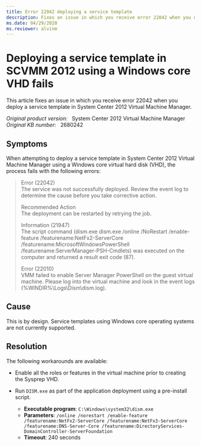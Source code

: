 ```yaml
---
title: Error 22042 deploying a service template
description: Fixes an issue in which you receive error 22042 when you deploy a service template in System Center 2012 Virtual Machine Manager.
ms.date: 04/29/2020
ms.reviewer: alvinm
---
```

# Deploying a service template in SCVMM 2012 using a Windows core VHD fails

This article fixes an issue in which you receive error 22042 when you deploy a service template in System Center 2012 Virtual Machine Manager.

_Original product version:_ &nbsp; System Center 2012 Virtual Machine Manager  
_Original KB number:_ &nbsp; 2680242

## Symptoms

When attempting to deploy a service template in System Center 2012 Virtual Machine Manager using a Windows core virtual hard disk (VHD), the process fails with the following errors:

> Error (22042)  
> The service was not successfully deployed. Review the event log to determine the cause before you take corrective action.  
>
> Recommended Action  
> The deployment can be restarted by retrying the job.
>
> Information (21947)  
> The script command (dism.exe dism.exe /online /NoRestart /enable-feature /featurename:NetFx2-ServerCore /featurename:MicrosoftWindowsPowerShell /featurename:ServerManager-PSH-Cmdlets) was executed on the computer and returned a result exit code (87).  
>
> Error (22010)  
> VMM failed to enable Server Manager PowerShell on the guest virtual machine. Please log into the virtual machine and look in the event logs (%WINDIR%\Logs\Dism\dism.log).

## Cause

This is by design. Service templates using Windows core operating systems are not currently supported.

## Resolution

The following workarounds are available:

- Enable all the roles or features in the virtual machine prior to creating the Sysprep VHD.
- Run `DISM.exe` as part of the application deployment using a pre-install script.

  - **Executable program**: `C:\Windows\system32\dism.exe`
  - **Parameters**: `/online /norestart /enable-feature /featurename:NetFx2-ServerCore /featurename:NetFx3-ServerCore /featurename:DNS-Server-Core /featurename:DirectoryServices-DomainController-ServerFoundation`
  - **Timeout**: 240 seconds

